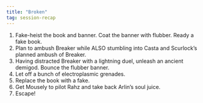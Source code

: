 ```yaml
---
title: "Broken"
tag: session-recap
---
```

1. Fake-heist the book and banner. Coat the banner with flubber. Ready a fake book.
2. Plan to ambush Breaker while ALSO stumbling into Casta and Scurlock’s planned ambush of Breaker.
3. Having distracted Breaker with a lightning duel, unleash an ancient demigod. Bounce the flubber banner. 
4. Let off a bunch of electroplasmic grenades. 
5. Replace the book with a fake. 
6. Get Mousely to pilot Rahz and take back Arlin’s soul juice.
7. Escape!